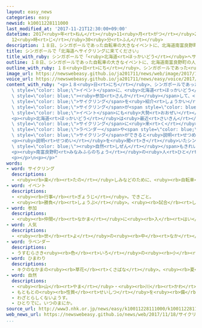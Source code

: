 ```yaml
---
layout: easy_news
categories: easy
newsid: k10011228111000
last_modified_at: '2017-11-21T12:30:00+09:00'
datetime: 2017<ruby>年<rt>ねん</rt></ruby>11<ruby>月<rt>がつ</rt></ruby>21<ruby>日<rt>にち</rt></ruby>
  12<ruby>時<rt>じ</rt></ruby>30<ruby>分<rt>ふん</rt></ruby>
description: １８日、シンガポールであった自転車の大きなイベントに、北海道南富良野町の人たちが参加して、北海道のサイクリングを紹介しました。
title: シンガポールで「北海道へサイクリングに来てください」
title_with_ruby: シンガポールで「<ruby>北海道<rt>ほっかいどう</rt></ruby>へサイクリングに<ruby>来<rt>き</rt></ruby>てください」
outline: １８日、シンガポールであった自転車の大きなイベントに、北海道南富良野町の人たちが参加して、北海道のサイクリングを紹介しました。
outline_with_ruby: １８<ruby>日<rt>にち</rt></ruby>、シンガポールであった<ruby>自転車<rt>じてんしゃ</rt></ruby>の<ruby>大<rt>おお</rt></ruby>きなイベントに、<ruby>北海道<rt>ほっかいどう</rt></ruby><ruby>南富良野町<rt>みなみふらのちょう</rt></ruby>の<ruby>人<rt>ひと</rt></ruby>たちが<ruby>参加<rt>さんか</rt></ruby>して、<ruby>北海道<rt>ほっかいどう</rt></ruby>のサイクリングを<ruby>紹介<rt>しょうかい</rt></ruby>しました。
image_url: https://newswebeasy.github.io/ja201711/news/web/image/2017/11/18/K10011228111_1711182057_1711182112_01_03.jpg
voice_url: https://newswebeasy.github.io/ja201711/news/easy/voice/2017/11/21/k10011228111000.mp3
content_with_ruby: "<p>１８<ruby>日<rt>にち</rt></ruby>、シンガポールであった<ruby>自転車<rt>じてんしゃ</rt></ruby>の<ruby>大<rt>おお</rt></ruby>きな<span\
  \ style=\"color: blue;\">イベント</span>に、<ruby>北海道<rt>ほっかいどう</rt></ruby><ruby>南富良野町<rt>みなみふらのちょう</rt></ruby>の<ruby>人<rt>ひと</rt></ruby>たちが<span\
  \ style=\"color: blue;\"><ruby>参加<rt>さんか</rt></ruby></span>して、<ruby>北海道<rt>ほっかいどう</rt></ruby>の<span\
  \ style=\"color: blue;\">サイクリング</span>を<ruby>紹介<rt>しょうかい</rt></ruby>しました。シンガポールでは<ruby>今<rt>いま</rt></ruby>、<span\
  \ style=\"color: blue;\">サイクリング</span>が<span style=\"color: blue;\"><ruby>人気<rt>にんき</rt></ruby></span>で、<span\
  \ style=\"color: blue;\">イベント</span>にも<ruby>大勢<rt>おおぜい</rt></ruby>の<ruby>人<rt>ひと</rt></ruby>が<ruby>来<rt>き</rt></ruby>ていました。</p>\n\
  <p><ruby>北海道<rt>ほっかいどう</rt></ruby>は<ruby>最近<rt>さいきん</rt></ruby>、<ruby>外国<rt>がいこく</rt></ruby>から<span\
  \ style=\"color: blue;\">サイクリング</span>に<ruby>来<rt>く</rt></ruby>る<ruby>人<rt>ひと</rt></ruby>がたくさんいます。<ruby>南富良野町<rt>みなみふらのちょう</rt></ruby>の<ruby>人<rt>ひと</rt></ruby>たちは、<ruby>夏<rt>なつ</rt></ruby>には<span\
  \ style=\"color: blue;\">ラベンダー</span>や<span style=\"color: blue;\">ひまわり</span>が<ruby>咲<rt>さ</rt></ruby>くきれいな<ruby>景色<rt>けしき</rt></ruby>を<ruby>見<rt>み</rt></ruby>ながら<span\
  \ style=\"color: blue;\">サイクリング</span>ができると<ruby>説明<rt>せつめい</rt></ruby>しました。</p>\n\
  <p><ruby>説明<rt>せつめい</rt></ruby>を<ruby>聞<rt>き</rt></ruby>いたシンガポールの<ruby>男性<rt>だんせい</rt></ruby>は「<ruby>北海道<rt>ほっかいどう</rt></ruby>は<ruby>景色<rt>けしき</rt></ruby>がよくて、<ruby>空気<rt>くうき</rt></ruby>も<span\
  \ style=\"color: blue;\"><ruby>自然<rt>しぜん</rt></ruby></span>もきれいですね。<ruby>行<rt>い</rt></ruby>ってみたいです」と<ruby>話<rt>はな</rt></ruby>していました。</p>\n\
  <p><ruby>南富良野町<rt>みなみふらのちょう</rt></ruby>の<ruby>人<rt>ひと</rt></ruby>は「シンガポールから<ruby>北海道<rt>ほっかいどう</rt></ruby>に<ruby>行<rt>い</rt></ruby>く<ruby>飛行機<rt>ひこうき</rt></ruby>もできたので<ruby>行<rt>い</rt></ruby>きやすくなりました。ぜひ<ruby>自転車<rt>じてんしゃ</rt></ruby>で<ruby>北海道<rt>ほっかいどう</rt></ruby>を<ruby>回<rt>まわ</rt></ruby>ってください」と<ruby>話<rt>はな</rt></ruby>していました。</p>\n\
  <p></p>\n<p></p>"
words:
- word: サイクリング
  descriptions:
  - <ruby><rb>楽</rb><rt>たの</rt></ruby>しみなどのために、<ruby><rb>自転車</rb><rt>じてんしゃ</rt></ruby>で<ruby><rb>遠乗</rb><rt>とおの</rt></ruby>りをすること。
- word: イベント
  descriptions:
  - <ruby><rb>行事</rb><rt>ぎょうじ</rt></ruby>。できごと。
  - <ruby><rb>勝負</rb><rt>しょうぶ</rt></ruby>。<ruby><rb>試合</rb><rt>しあい</rt></ruby>。
- word: 参加
  descriptions:
  - <ruby><rb>仲間</rb><rt>なかま</rt></ruby>に<ruby><rb>入</rb><rt>はい</rt></ruby>ること。
- word: 人気
  descriptions:
  - <ruby><rb>世</rb><rt>よ</rt></ruby>の<ruby><rb>中</rb><rt>なか</rt></ruby>の<ruby><rb>人</rb><rt>ひと</rt></ruby>たちのよい<ruby><rb>評判</rb><rt>ひょうばん</rt></ruby>。
- word: ラベンダー
  descriptions:
  - うすむらさき<ruby><rb>色</rb><rt>いろ</rt></ruby>の<ruby><rb>小</rb><rt>ちい</rt></ruby>さな<ruby><rb>花</rb><rt>はな</rt></ruby>が<ruby><rb>穂</rb><rt>ほ</rt></ruby>のように<ruby><rb>咲</rb><rt>さ</rt></ruby>く、<ruby><rb>背</rb><rt>せ</rt></ruby>の<ruby><rb>低</rb><rt>ひく</rt></ruby>い<ruby><rb>木</rb><rt>き</rt></ruby>。<ruby><rb>花</rb><rt>はな</rt></ruby>から<ruby><rb>香水</rb><rt>こうすい</rt></ruby>などの<ruby><rb>原料</rb><rt>げんりょう</rt></ruby>をとる。
- word: ひまわり
  descriptions:
  - キクのなかまの<ruby><rb>草花</rb><rt>くさばな</rt></ruby>。<ruby><rb>夏</rb><rt>なつ</rt></ruby>、<ruby><rb>二</rb><rt>に</rt></ruby>メートルをこす<ruby><rb>茎</rb><rt>くき</rt></ruby>の<ruby><rb>先</rb><rt>さき</rt></ruby>に、<ruby><rb>大</rb><rt>おお</rt></ruby>きな<ruby><rb>黄色</rb><rt>きいろ</rt></ruby>の<ruby><rb>花</rb><rt>はな</rt></ruby>が<ruby><rb>咲</rb><rt>さ</rt></ruby>く。<ruby><rb>種</rb><rt>たね</rt></ruby>は<ruby><rb>食用</rb><rt>しょくよう</rt></ruby>にしたり、<ruby><rb>油</rb><rt>あぶら</rt></ruby>をとったりする。
- word: 自然
  descriptions:
  - <ruby><rb>山</rb><rt>やま</rt></ruby>・<ruby><rb>川</rb><rt>かわ</rt></ruby>・<ruby><rb>草</rb><rt>くさ</rt></ruby>・<ruby><rb>木</rb><rt>き</rt></ruby>・<ruby><rb>星</rb><rt>ほし</rt></ruby>・<ruby><rb>雲</rb><rt>くも</rt></ruby>・<ruby><rb>雨</rb><rt>あめ</rt></ruby>・<ruby><rb>雪</rb><rt>ゆき</rt></ruby>など、<ruby><rb>人</rb><rt>ひと</rt></ruby>が<ruby><rb>作</rb><rt>つく</rt></ruby>ったものでない<ruby><rb>物</rb><rt>もの</rt></ruby>。
  - もともとの<ruby><rb>性質</rb><rt>せいしつ</rt></ruby>を<ruby><rb>備</rb><rt>そな</rt></ruby>えていること。
  - わざとらしくないようす。
  - ひとりでに。いつのまにか。
source_url: http://www3.nhk.or.jp/news/easy/k10011228111000/k10011228111000.html
web_news_url: https://newswebeasy.github.io/news/web/2017/11/18/サイクリング人気のシンガポールで北海道の自転車旅PR
...
```

